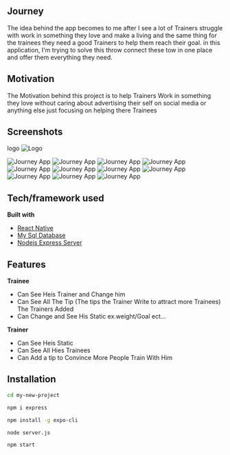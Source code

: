 ## Journey
The idea behind the app becomes to me after I see a lot of  Trainers struggle with work in something they love and make a living and the same thing for the trainees they need a good Trainers to help them reach their goal. in this application, I'm trying to solve this throw connect these tow in one place and offer them everything they need.

## Motivation
The Motivation behind this project is to help Trainers Work in something they love without caring about advertising their self on social media or anything else just focusing on helping there Trainees  


## Screenshots
logo
![Logo](https://i.ibb.co/6B7c1wN/88.png)

![Journey App](https://i.ibb.co/ZcY1yb1/Untitled-1.png)
![Journey App](https://i.ibb.co/j3hjvp3/Untitled-2.png)
![Journey App](https://i.ibb.co/82jXQ9c/Untitled-3.png)
![Journey App](https://i.ibb.co/8DKX336/Untitled-4.png)
![Journey App](https://i.ibb.co/Y3v2SwK/Untitled-5.png)
![Journey App](https://i.ibb.co/84pv4d5/Untitled-6.png)
![Journey App](https://i.ibb.co/hdx9s0w/Untitled-7.png)
![Journey App](https://i.ibb.co/RN23Pjv/Untitled-8.png)
![Journey App](https://i.ibb.co/HVbCWbp/Untitled-9.png)
![Journey App](https://i.ibb.co/cLFgZgk/Untitled-10.png)
![Journey App](https://i.ibb.co/DR2bcdR/Untitled-11.png)


## Tech/framework used


<b>Built with</b>
- [React Native](https://facebook.github.io/react-native/docs/getting-started)
- [My Sql Database](https://dev.mysql.com/doc/)
- [Nodejs Express Server](https://expressjs.com/en/api.html)

## Features

<b>Trainee</b>
- Can See Heis Trainer and Change him
- Can See All The Tip (The tips the Trainer Write to attract more Trainees) The Trainers Added
- Can Change and See His Static ex.weight/Goal ect...

<b>Trainer</b>
- Can See Heis Static
- Can See All Hies Trainees
- Can Add a tip to Convince More People Train With Him

## Installation
```bash
cd my-new-project
```
```bash
npm i express
```
```bash
npm install -g expo-cli
```
```bash
node server.js
```

```bash
npm start
```
 

